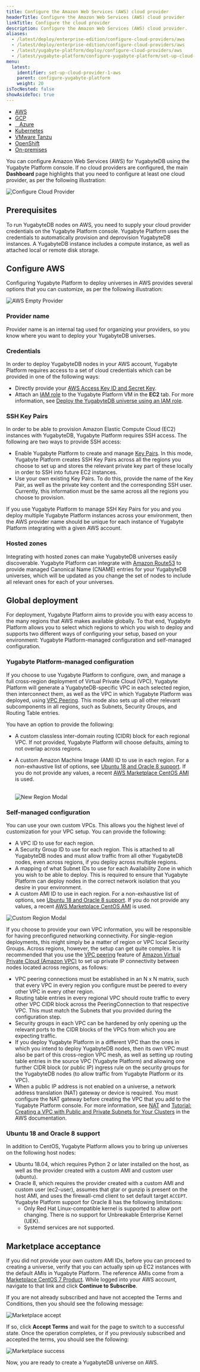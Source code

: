 ```yaml
---
title: Configure the Amazon Web Services (AWS) cloud provider
headerTitle: Configure the Amazon Web Services (AWS) cloud provider
linkTitle: Configure the cloud provider
description: Configure the Amazon Web Services (AWS) cloud provider.
aliases:
  - /latest/deploy/enterprise-edition/configure-cloud-providers/aws
  - /latest/deploy/enterprise-edition/configure-cloud-providers/aws
  - /latest/yugabyte-platform/deploy/configure-cloud-providers/aws
  - /latest/yugabyte-platform/configure-yugabyte-platform/set-up-cloud-provider/
menu:
  latest:
    identifier: set-up-cloud-provider-1-aws
    parent: configure-yugabyte-platform
    weight: 20
isTocNested: false
showAsideToc: true
---
```


<ul class="nav nav-tabs-alt nav-tabs-yb">
  <li>
    <a href="/latest/yugabyte-platform/configure-yugabyte-platform/set-up-cloud-provider/aws" class="nav-link active">
      <i class="fab fa-aws"></i>
      AWS
    </a>
  </li>

  <li>
    <a href="/latest/yugabyte-platform/configure-yugabyte-platform/set-up-cloud-provider/gcp" class="nav-link">
      <i class="fab fa-google" aria-hidden="true"></i>
      GCP
    </a>
  </li>

  <li>
    <a href="/latest/yugabyte-platform/configure-yugabyte-platform/set-up-cloud-provider/azure" class="nav-link">
      <i class="icon-azure" aria-hidden="true"></i>
      &nbsp;&nbsp; Azure
    </a>
  </li>

  <li>
    <a href="/latest/yugabyte-platform/configure-yugabyte-platform/set-up-cloud-provider/kubernetes" class="nav-link">
      <i class="fas fa-cubes" aria-hidden="true"></i>
      Kubernetes
    </a>
  </li>

  <li>
    <a href="/latest/yugabyte-platform/configure-yugabyte-platform/set-up-cloud-provider/vmware-tanzu" class="nav-link">
      <i class="fas fa-cubes" aria-hidden="true"></i>
      VMware Tanzu
    </a>
  </li>

  <li>
    <a href="/latest/yugabyte-platform/configure-yugabyte-platform/set-up-cloud-provider/openshift" class="nav-link">
      <i class="fas fa-cubes" aria-hidden="true"></i>OpenShift</a>
  </li>

  <li>
    <a href="/latest/yugabyte-platform/configure-yugabyte-platform/set-up-cloud-provider/on-premises" class="nav-link">
      <i class="fas fa-building"></i>
      On-premises
    </a>
  </li>

</ul>

You can configure Amazon Web Services (AWS) for YugabyteDB using the Yugabyte Platform console. If no cloud providers are configured, the main **Dashboard** page highlights that you need to configure at least one cloud provider, as per the following illustration:

![Configure Cloud Provider](/images/ee/configure-cloud-provider.png)

## Prerequisites

To run YugabyteDB nodes on AWS, you need to supply your cloud provider credentials on the Yugabyte Platform console. Yugabyte Platform uses the credentials to automatically provision and deprovision YugabyteDB instances. A YugabyteDB instance includes a compute instance, as well as attached local or remote disk storage.

## Configure AWS

Configuring Yugabyte Platform to deploy universes in AWS provides several options that you can customize, as per the following illustration:

![AWS Empty Provider](/images/ee/aws-setup/aws_provider_empty.png)

### Provider name

Provider name is an internal tag used for organizing your providers, so you know where you want to deploy your YugabyteDB universes.

### Credentials

In order to deploy YugabyteDB nodes in your AWS account, Yugabyte Platform requires access to a set of cloud credentials which can be provided in one of the following ways:

- Directly provide your [AWS Access Key ID and Secret Key](http://docs.aws.amazon.com/general/latest/gr/managing-aws-access-keys.html).
- Attach an [IAM role](https://docs.aws.amazon.com/AWSEC2/latest/UserGuide/iam-roles-for-amazon-ec2.html) to the Yugabyte Platform VM in the **EC2** tab. For more information, see [Deploy the YugabyteDB universe using an IAM role](../../../install-yugabyte-platform/prepare-environment/aws/#deploy-the-yugabytedb-universe-using-an-iam-role). 

### SSH Key Pairs

In order to be able to provision Amazon Elastic Compute Cloud (EC2) instances with YugabyteDB, Yugabyte Platform requires SSH access. The following are two ways to provide SSH access:

- Enable Yugabyte Platform to create and manage [Key Pairs](https://docs.aws.amazon.com/AWSEC2/latest/UserGuide/ec2-key-pairs.html). In this mode, Yugabyte Platform creates SSH Key Pairs across all the regions you choose to set up and stores the relevant private key part of these locally in order to SSH into future EC2 instances.
- Use your own existing Key Pairs. To do this, provide the name of the Key Pair, as well as the private key content and the corresponding SSH user. Currently, this information must be the same across all the regions you choose to provision.

If you use Yugabyte Platform to manage SSH Key Pairs for you and you deploy multiple Yugabyte Platform instances across your environment, then the AWS provider name should be unique for each instance of Yugabyte Platform integrating with a given AWS account.

### Hosted zones

Integrating with hosted zones can make YugabyteDB universes easily discoverable. Yugabyte Platform can integrate with [Amazon Route53](https://docs.aws.amazon.com/Route53/latest/DeveloperGuide/Welcome.html) to provide managed Canonical Name (CNAME) entries for your YugabyteDB universes, which will be updated as you change the set of nodes to include all relevant ones for each of your universes.

## Global deployment

For deployment, Yugabyte Platform aims to provide you with easy access to the many regions that AWS makes available globally. To that end, Yugabyte Platform allows you to select which regions to which you wish to deploy and supports two different ways of configuring your setup, based on your environment: Yugabyte Platform-managed configuration and self-managed configuration.

### Yugabyte Platform-managed configuration

If you choose to use Yugabyte Platform to configure, own, and manage a full cross-region deployment of Virtual Private Cloud (VPC), Yugabyte Platform will generate a YugabyteDB-specific VPC in each selected region, then interconnect them, as well as the VPC in which Yugabyte Platform was deployed, using [VPC Peering](https://docs.aws.amazon.com/vpc/latest/userguide/vpc-peering.html). This mode also sets up all other relevant subcomponents in all regions, such as Subnets, Security Groups, and Routing Table entries. 

You have an option to provide the following:

- A custom classless inter-domain routing (CIDR) block for each regional VPC. If not provided, Yugabyte Platform will choose defaults, aiming to not overlap across regions.

- A custom Amazon Machine Image (AMI) ID to use in each region. For a non-exhaustive list of options, see [Ubuntu 18 and Oracle 8 support](#ubuntu-18-and-oracle-8-support). If you do not provide any values, a recent [AWS Marketplace CentOS AMI](https://wiki.centos.org/Cloud/AWS) is used.<br><br>

  ![New Region Modal](/images/ee/aws-setup/aws_new_region.png)


### Self-managed configuration

You can use your own custom VPCs. This allows you the highest level of customization for your VPC setup. You can provide the following:

- A VPC ID to use for each region.
- A Security Group ID to use for each region. This is attached to all YugabyteDB nodes and must allow traffic from all other YugabyteDB nodes, even across regions, if you deploy across multiple regions.
- A mapping of what Subnet IDs to use for each Availability Zone in which you wish to be able to deploy. This is required to ensure that Yugabyte Platform can deploy nodes in the correct network isolation that you desire in your environment.
- A custom AMI ID to use in each region. For a non-exhaustive list of options, see [Ubuntu 18 and Oracle 8 support](#ubuntu-18-and-oracle-8-support). If you do not provide any values, a recent [AWS Marketplace CentOS AMI](https://wiki.centos.org/Cloud/AWS) is used.

![Custom Region Modal](/images/ee/aws-setup/aws_custom_region.png)

If you choose to provide your own VPC information, you will be responsible for having preconfigured networking connectivity. For single-region deployments, this might simply be a matter of region or VPC local Security Groups. Across regions, however, the setup can get quite complex. It is recommended that you use the [VPC peering](https://docs.aws.amazon.com/vpc/latest/peering/working-with-vpc-peering.html) feature of [Amazon Virtual Private Cloud (Amazon VPC)](https://docs.aws.amazon.com/vpc/latest/userguide/what-is-amazon-vpc.html) to set up private IP connectivity between nodes located across regions, as follows:

- VPC peering connections must be established in an N x N matrix, such that every VPC in every region you configure must be peered to every other VPC in every other region.
- Routing table entries in every regional VPC should route traffic to every other VPC CIDR block across the PeeringConnection to that respective VPC. This must match the Subnets that you provided during the configuration step.
- Security groups in each VPC can be hardened by only opening up the relevant ports to the CIDR blocks of the VPCs from which you are expecting traffic.
- If you deploy Yugabyte Platform in a different VPC than the ones in which you intend to deploy YugabyteDB nodes, then its own VPC must also be part of this cross-region VPC mesh, as well as setting up routing table entries in the source VPC (Yugabyte Platform) and allowing one further CIDR block (or public IP) ingress rule on the security groups for the YugabyteDB nodes (to allow traffic from Yugabyte Platform or its VPC).
- When a public IP address is not enabled on a universe, a network address translation (NAT) gateway or device is required. You must configure the NAT gateway before creating the VPC that you add to the Yugabyte Platform console. For more information, see [NAT](https://docs.aws.amazon.com/vpc/latest/userguide/vpc-nat.html) and [Tutorial: Creating a VPC with Public and Private Subnets for Your Clusters](https://docs.aws.amazon.com/AmazonECS/latest/developerguide/create-public-private-vpc.html) in the AWS documentation.

### Ubuntu 18 and Oracle 8 support

In addition to CentOS, Yugabyte Platform allows you to bring up universes on the following host nodes: 

- Ubuntu 18.04, which requires Python 2 or later installed on the host, as well as the provider created with a custom AMI and custom user (ubuntu).
- Oracle 8, which requires the provider created with a custom AMI and custom user (ec2-user), assumes that gtar or gunzip is present on the host AMI, and uses the firewall-cmd client to set default target `ACCEPT`. Yugabyte Platform support for Oracle 8 has the following limitations:
  - Only Red Hat Linux-compatible kernel is supported to allow port changing. There is no support for Unbreakable Enterprise Kernel (UEK).
  - Systemd services are not supported.

## Marketplace acceptance

If you did not provide your own custom AMI IDs, before you can proceed to creating a universe, verify that you can actually spin up EC2 instances with the default AMIs in Yugabyte Platform. The reference AMIs come from a [Marketplace CentOS 7 Product](https://aws.amazon.com/marketplace/pp/B00O7WM7QW/). While logged into your AWS account, navigate to that link and click **Continue to Subscribe**.

If you are not already subscribed and have not accepted the Terms and Conditions, then you should see the following message:

![Marketplace accept](/images/ee/aws-setup/marketplace-accept.png)

If so, click **Accept Terms** and wait for the page to switch to a successful state. Once the operation completes, or if you previously subscribed and accepted the terms, you should see the following:

![Marketplace success](/images/ee/aws-setup/marketplace-success.png)

Now, you are ready to create a YugabyteDB universe on AWS.
